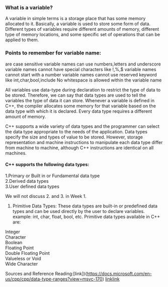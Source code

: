 ### What is a variable?
A variable in simple terms is a storage place that has some memory allocated to it. Basically, a variable is used to store some form of data. Different types of variables require different amounts of memory, different type of memory locations, and some specific set of operations that can be applied to them. 

### Points to remember for variable name:
are case sensitive
variable names can use numbers,letters and underscore
variable names cannot have special characters like !,%,$
variable names cannot start with a number
variable names cannot use reserved keyword like int,char,bool,include
No whitespace is allowed within the variable name

All variables use data-type during declaration to restrict the type of data to be stored. Therefore, we can say that data types are used to tell the variables the type of data it can store. Whenever a variable is defined in C++, the compiler allocates some memory for that variable based on the data type with which it is declared. Every data type requires a different amount of memory.

C++ supports a wide variety of data types and the programmer can select the data type appropriate to the needs of the application. Data types specify the size and types of value to be stored. However, storage representation and machine instructions to manipulate each data type differ from machine to machine, although C++ instructions are identical on all machines.

#### C++ supports the following data types:

1.Primary or Built in or Fundamental data type       
2.Derived data types       
3.User defined data types          

We will not discuss 2. and 3. in Week 1. 
1. Primitive Data Types: These data types are built-in or predefined data types and can be used directly by the user to declare variables. example: int, char, float, bool, etc. Primitive data types available in C++ are: 

Integer    
Character      
Boolean       
Floating Point      
Double Floating Point       
Valueless or Void      
Wide Character         

Sources and Reference Reading:[link])(https://docs.microsoft.com/en-us/cpp/cpp/data-type-ranges?view=msvc-170) [link](https://www.geeksforgeeks.org/c-data-types/)[link](https://www.geeksforgeeks.org/variables-and-keywords-in-c/)

